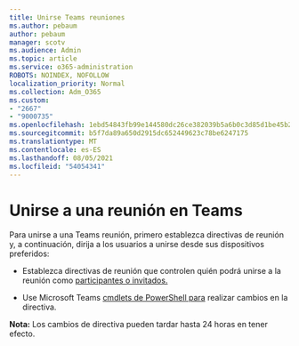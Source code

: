 ```yaml
---
title: Unirse Teams reuniones
ms.author: pebaum
author: pebaum
manager: scotv
ms.audience: Admin
ms.topic: article
ms.service: o365-administration
ROBOTS: NOINDEX, NOFOLLOW
localization_priority: Normal
ms.collection: Adm_O365
ms.custom:
- "2667"
- "9000735"
ms.openlocfilehash: 1ebd54843fb99e144580dc26ce382039b5a6b0c3d85d1be45b2b49a0e92f5d46
ms.sourcegitcommit: b5f7da89a650d2915dc652449623c78be6247175
ms.translationtype: MT
ms.contentlocale: es-ES
ms.lasthandoff: 08/05/2021
ms.locfileid: "54054341"
---
```

# <a name="join-a-meeting-in-teams"></a>Unirse a una reunión en Teams

Para unirse a una Teams reunión, primero establezca directivas de reunión y, a continuación, dirija a los usuarios a unirse desde sus dispositivos preferidos:

- Establezca directivas de reunión que controlen quién podrá unirse a la reunión como [participantes o invitados.](https://docs.microsoft.com/microsoftteams/meeting-policies-in-teams#meeting-policy-settings---participants--guests) 

- Use Microsoft Teams [cmdlets de PowerShell para](https://docs.microsoft.com/microsoftteams/teams-powershell-overview) realizar cambios en la directiva.    

**Nota:** Los cambios de directiva pueden tardar hasta 24 horas en tener efecto.